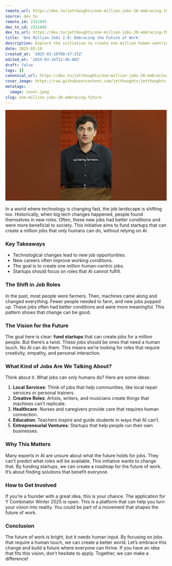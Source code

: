 ```yaml
---
remote_url: https://dev.to/jetthoughts/one-million-jobs-20-embracing-the-future-of-work-3he2
source: dev_to
remote_id: 2321845
dev_to_id: 2321845
dev_to_url: https://dev.to/jetthoughts/one-million-jobs-20-embracing-the-future-of-work-3he2
title: 'One Million Jobs 2.0: Embracing the Future of Work'
description: Explore the initiative to create one million human-centric jobs in a rapidly changing technological landscape. Learn how startups can thrive without relying on AI.
date: 2025-03-10
created_at: '2025-03-10T08:47:25Z'
edited_at: '2025-03-24T12:46:00Z'
draft: false
tags: []
canonical_url: https://dev.to/jetthoughts/one-million-jobs-20-embracing-the-future-of-work-3he2
cover_image: https://raw.githubusercontent.com/jetthoughts/jetthoughts.github.io/master/content/blog/one-million-jobs-20-embracing-future/cover.jpeg
metatags:
  image: cover.jpeg
slug: one-million-jobs-20-embracing-future
---
```

[![One Million Jobs 2.0: Embracing the Future of Work](file_0.jpg)](https://www.youtube.com/watch?v=BAeBkS2gBpo)

In a world where technology is changing fast, the job landscape is shifting too. Historically, when big tech changes happened, people found themselves in new roles. Often, these new jobs had better conditions and were more beneficial to society. This initiative aims to fund startups that can create a million jobs that only humans can do, without relying on AI.

### Key Takeaways

*   Technological changes lead to new job opportunities.
*   New careers often improve working conditions.
*   The goal is to create one million human-centric jobs.
*   Startups should focus on roles that AI cannot fulfill.

### The Shift in Job Roles

In the past, most people were farmers. Then, machines came along and changed everything. Fewer people needed to farm, and new jobs popped up. These jobs often had better conditions and were more meaningful. This pattern shows that change can be good.

### The Vision for the Future

The goal here is clear: **fund startups** that can create jobs for a million people. But there’s a twist. These jobs should be ones that need a human touch. No AI can do them. This means we’re looking for roles that require creativity, empathy, and personal interaction.

### What Kind of Jobs Are We Talking About?

Think about it. What jobs can only humans do? Here are some ideas:

1.  **Local Services**: Think of jobs that help communities, like local repair services or personal trainers.
2.  **Creative Roles**: Artists, writers, and musicians create things that machines can’t replicate.
3.  **Healthcare**: Nurses and caregivers provide care that requires human connection.
4.  **Education**: Teachers inspire and guide students in ways that AI can’t.
5.  **Entrepreneurial Ventures**: Startups that help people run their own businesses.

### Why This Matters

Many experts in AI are unsure about what the future holds for jobs. They can’t predict what roles will be available. This initiative wants to change that. By funding startups, we can create a roadmap for the future of work. It’s about finding solutions that benefit everyone.

### How to Get Involved

If you’re a founder with a great idea, this is your chance. The application for Y Combinator Winter 2025 is open. This is a platform that can help you turn your vision into reality. You could be part of a movement that shapes the future of work.

### Conclusion

The future of work is bright, but it needs human input. By focusing on jobs that require a human touch, we can create a better world. Let’s embrace this change and build a future where everyone can thrive. If you have an idea that fits this vision, don’t hesitate to apply. Together, we can make a difference!
